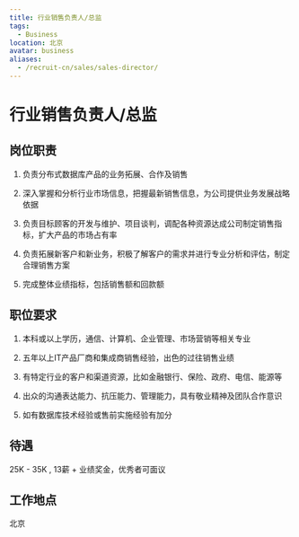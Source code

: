 ```yaml
---
title: 行业销售负责人/总监
tags:
  - Business
location: 北京
avatar: business
aliases:
  - /recruit-cn/sales/sales-director/
---
```


# 行业销售负责人/总监

## 岗位职责

1. 负责分布式数据库产品的业务拓展、合作及销售

2. 深入掌握和分析行业市场信息，把握最新销售信息，为公司提供业务发展战略依据

3. 负责目标顾客的开发与维护、项目谈判，调配各种资源达成公司制定销售指标，扩大产品的市场占有率

4. 负责拓展新客户和新业务，积极了解客户的需求并进行专业分析和评估，制定合理销售方案

5. 完成整体业绩指标，包括销售额和回款额

## 职位要求

1. 本科或以上学历，通信、计算机、企业管理、市场营销等相关专业

2. 五年以上IT产品厂商和集成商销售经验，出色的过往销售业绩

3. 有特定行业的客户和渠道资源，比如金融银行、保险、政府、电信、能源等

4. 出众的沟通表达能力、抗压能力、管理能力，具有敬业精神及团队合作意识

5. 如有数据库技术经验或售前实施经验有加分

## 待遇

25K - 35K , 13薪 + 业绩奖金，优秀者可面议

## 工作地点

北京
